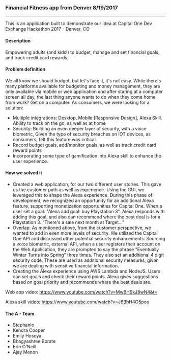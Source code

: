 ### Financial Fitness app from Denver 8/19/2017

<hr />


This is an application built to demonstrate our idea at Capital One Dev Exchange Hackathon 2017 - Denver, CO
<br />

#### Description
Empowering adults (and kids!) to budget, manage and set financial goals, and track credit card rewards. 


#### Problem definition
We all know we should budget, but let's face it, it's not easy. While there's many platforms available for budgeting and money management, they are only available via mobile or web application and after staring at a computer screen all day, the last thing anyone wants to do when they come home from work? Get on a computer. As consumers, we were looking for a solution:
- Multiple integrations: Desktop, Mobile [Responsive Design], Alexa Skill. Ability to track on the go, as well as at home
- Security: Building an even deeper layer of security, with a voice biometric, Given the type of security breaches on IOT devices, as consumers, felt this feature was critical.
- Record budget goals, add/monitor goals, as well as track credit card reward points
- Incorporating some type of gamification into Alexa skill to enhance the user experience. 

#### How we solved it
- Created a web application, for our two different user stories. This gave us the customer path as well as experience. Using the GUI, we leveraged this to shape the Alexa experience. During this phase of development, we recognized an opportunity for an additional Alexa feature, supporting monetization opportunities for Capital One. When a user set a goal:  "Alexa add goal: buy Playstation 3". Alexa responds with adding this goal, and also can recommend where the best deal is for a Playstation 3. "There's a sale next month at Target..."
- Overlap: As mentioned above, from the customer perspective, we wanted to add in even more levels of security. We utilized the Capital One API and discussed other potential security enhancements. Sourcing a voice biometric, external API, when a user registers their account on the Web Application, they are prompted to say the phrase "Eventually Winter Turns into Spring" three times. They also set an additional 4 digit security code. These are used as additional security measures, given we are dealing with sensitive financial information. 
- Creating the Alexa experience using AWS Lambda and NodeJS. Users can set goals and check their reward points. Alexa gives suggestions based on goal priority and recommends where the best deals are.

Web app video: https://www.youtube.com/watch?v=MwBH9kJ8wN4&t=

Alexa skill video: https://www.youtube.com/watch?v=J6BbH4O5poo

#### The A - Team
- Stephanie
- Kendra Cooper
- Emily Hosoya
- Bhagyashree Borate
- Erin O'Neill
- Ajay Menon